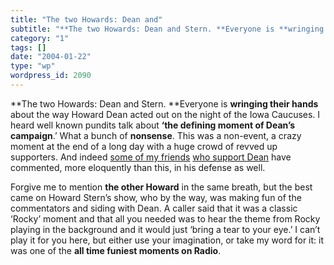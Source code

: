 ```yaml
---
title: "The two Howards: Dean and"
subtitle: "**The two Howards: Dean and Stern. **Everyone is **wringing their hands** about the way Howard Dean ..."
category: "1"
tags: []
date: "2004-01-22"
type: "wp"
wordpress_id: 2090
---
```

**The two Howards: Dean and Stern. **Everyone is **wringing their hands** about the way Howard Dean acted out on the night of the Iowa Caucuses. I heard well known pundits talk about **‘the defining moment of Dean’s campaign**.’ What a bunch of **nonsense**. This was a non-event, a crazy moment at the end of a long day with a huge crowd of revved up supporters. And indeed [some of my friends](http://doc.weblogs.com/2004/01/21#freeAdviceForDrDean) [who support Dean](http://www.hyperorg.com/blogger/mtarchive/002369.html) have commented, more eloquently than this, in his defense as well. 

Forgive me to mention **the other Howard** in the same breath, but the best came on Howard Stern’s show, who by the way, was making fun of the commentators and siding with Dean. A caller said that it was a classic ‘Rocky’ moment and that all you needed was to hear the theme from Rocky playing in the background and it would just ‘bring a tear to your eye.’ I can’t play it for you here, but either use your imagination, or take my word for it: it was one of the **all time funiest moments on Radio**.